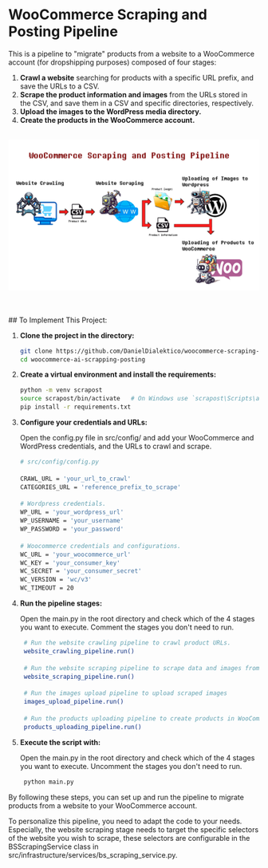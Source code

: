 # WooCommerce Scraping and Posting Pipeline

This is a pipeline to "migrate" products from a website to a WooCommerce account (for dropshipping purposes) composed of four stages:

1. **Crawl a website** searching for products with a specific URL prefix, and save the URLs to a CSV.
2. **Scrape the product information and images** from the URLs stored in the CSV, and save them in a CSV and specific directories, respectively.
3. **Upload the images to the WordPress media directory.**
4. **Create the products in the WooCommerce account.**
<br><br/>

<p align="center">
  <img src="files/images/readme/pipeline.jpg" alt="Pipeline Diagram">
</p>
<br><br/>
## To Implement This Project:

1. **Clone the project in the directory:**

   ```sh
   git clone https://github.com/DanielDialektico/woocommerce-scraping-posting.git
   cd woocommerce-ai-scrapping-posting

2. **Create a virtual environment and install the requirements:**
   ```sh
   python -m venv scrapost
   source scrapost/bin/activate   # On Windows use `scrapost\Scripts\activate`
   pip install -r requirements.txt

3. **Configure your credentials and URLs:**
   
   Open the config.py file in src/config/ and add your WooCommerce and WordPress credentials, and the URLs to crawl and scrape.
   ```sh
   # src/config/config.py

   CRAWL_URL = 'your_url_to_crawl'
   CATEGORIES_URL = 'reference_prefix_to_scrape'

   # Wordpress credentials.
   WP_URL = 'your_wordpress_url'
   WP_USERNAME = 'your_username'
   WP_PASSWORD = 'your_password'

   # Woocommerce credentials and configurations.
   WC_URL = 'your_woocommerce_url'
   WC_KEY = 'your_consumer_key'
   WC_SECRET = 'your_consumer_secret'
   WC_VERSION = 'wc/v3'
   WC_TIMEOUT = 20
   
4. **Run the pipeline stages:**

   Open the main.py in the root directory and check which of the 4 stages you want to execute. Comment the stages you don't need to run.
   ```sh
    # Run the website crawling pipeline to crawl product URLs.
    website_crawling_pipeline.run()
    
    # Run the website scraping pipeline to scrape data and images from the website
    website_scraping_pipeline.run()
    
    # Run the images upload pipeline to upload scraped images
    images_upload_pipeline.run()
    
    # Run the products uploading pipeline to create products in WooCommerce with the scraped data and images
    products_uploading_pipeline.run()

5. **Execute the script with:**

   Open the main.py in the root directory and check which of the 4 stages you want to execute. Uncomment the stages you don't need to run.
   ```sh
    python main.py

By following these steps, you can set up and run the pipeline to migrate products from a website to your WooCommerce account.

To personalize this pipeline, you need to adapt the code to your needs. Especially, the website scraping stage needs to target the specific selectors of the website you wish to scrape, these selectors are configurable in the BSScrapingService class in src/infrastructure/services/bs_scraping_service.py.